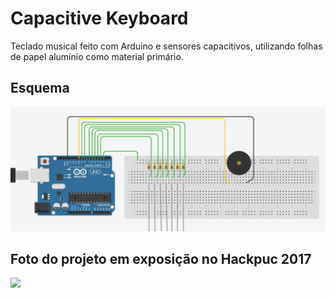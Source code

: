 # Capacitive Keyboard
Teclado musical feito com Arduino e sensores capacitivos, utilizando folhas de papel alumínio como material primário.


<h2>Esquema </h2>
<img src="Esquema.PNG" />

<h2>Foto do projeto em exposição no Hackpuc 2017</h2>
<img src="IMG_20170722_134522692_HDR.jpg" />
